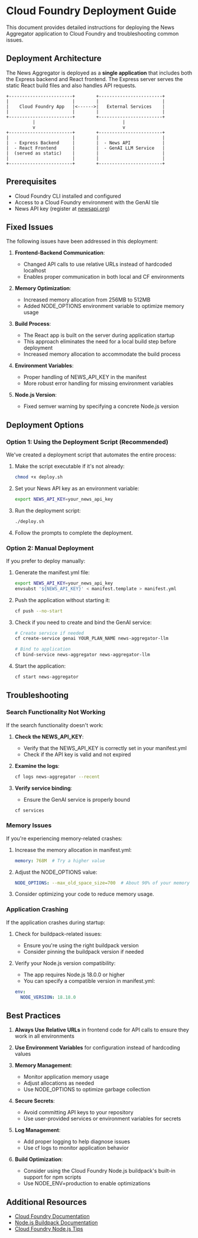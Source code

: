 # Cloud Foundry Deployment Guide

This document provides detailed instructions for deploying the News Aggregator application to Cloud Foundry and troubleshooting common issues.

## Deployment Architecture

The News Aggregator is deployed as a **single application** that includes both the Express backend and React frontend. The Express server serves the static React build files and also handles API requests.

```
+------------------------+        +------------------------+
|                        |        |                        |
|    Cloud Foundry App   |<------>|   External Services    |
|                        |        |                        |
+------------------------+        +------------------------+
          |                                 |
          v                                 v
+------------------------+        +------------------------+
|                        |        |                        |
|  - Express Backend     |        |  - News API            |
|  - React Frontend      |        |  - GenAI LLM Service   |
|  (served as static)    |        |                        |
|                        |        |                        |
+------------------------+        +------------------------+
```

## Prerequisites

- Cloud Foundry CLI installed and configured
- Access to a Cloud Foundry environment with the GenAI tile
- News API key (register at [newsapi.org](https://newsapi.org))

## Fixed Issues

The following issues have been addressed in this deployment:

1. **Frontend-Backend Communication**:
   - Changed API calls to use relative URLs instead of hardcoded localhost
   - Enables proper communication in both local and CF environments

2. **Memory Optimization**:
   - Increased memory allocation from 256MB to 512MB
   - Added NODE_OPTIONS environment variable to optimize memory usage

3. **Build Process**:
   - The React app is built on the server during application startup
   - This approach eliminates the need for a local build step before deployment
   - Increased memory allocation to accommodate the build process

4. **Environment Variables**:
   - Proper handling of NEWS_API_KEY in the manifest
   - More robust error handling for missing environment variables

5. **Node.js Version**:
   - Fixed semver warning by specifying a concrete Node.js version

## Deployment Options

### Option 1: Using the Deployment Script (Recommended)

We've created a deployment script that automates the entire process:

1. Make the script executable if it's not already:

   ```bash
   chmod +x deploy.sh
   ```

2. Set your News API key as an environment variable:

   ```bash
   export NEWS_API_KEY=your_news_api_key
   ```

3. Run the deployment script:

   ```bash
   ./deploy.sh
   ```

4. Follow the prompts to complete the deployment.

### Option 2: Manual Deployment

If you prefer to deploy manually:

1. Generate the manifest.yml file:

   ```bash
   export NEWS_API_KEY=your_news_api_key
   envsubst '${NEWS_API_KEY}' < manifest.template > manifest.yml
   ```

2. Push the application without starting it:

   ```bash
   cf push --no-start
   ```

3. Check if you need to create and bind the GenAI service:

   ```bash
   # Create service if needed
   cf create-service genai YOUR_PLAN_NAME news-aggregator-llm

   # Bind to application
   cf bind-service news-aggregator news-aggregator-llm
   ```

4. Start the application:

   ```bash
   cf start news-aggregator
   ```

## Troubleshooting

### Search Functionality Not Working

If the search functionality doesn't work:

1. **Check the NEWS_API_KEY**:
   - Verify that the NEWS_API_KEY is correctly set in your manifest.yml
   - Check if the API key is valid and not expired

2. **Examine the logs**:

   ```bash
   cf logs news-aggregator --recent
   ```

3. **Verify service binding**:
   - Ensure the GenAI service is properly bound

   ```bash
   cf services
   ```

### Memory Issues

If you're experiencing memory-related crashes:

1. Increase the memory allocation in manifest.yml:

   ```yaml
   memory: 768M  # Try a higher value
   ```

2. Adjust the NODE_OPTIONS value:

   ```yaml
   NODE_OPTIONS: --max_old_space_size=700  # About 90% of your memory setting
   ```

3. Consider optimizing your code to reduce memory usage.

### Application Crashing

If the application crashes during startup:

1. Check for buildpack-related issues:
   - Ensure you're using the right buildpack version
   - Consider pinning the buildpack version if needed

2. Verify your Node.js version compatibility:
   - The app requires Node.js 18.0.0 or higher
   - You can specify a compatible version in manifest.yml:

   ```yaml
   env:
     NODE_VERSION: 18.18.0
   ```

## Best Practices

1. **Always Use Relative URLs** in frontend code for API calls to ensure they work in all environments

2. **Use Environment Variables** for configuration instead of hardcoding values

3. **Memory Management**:
   - Monitor application memory usage
   - Adjust allocations as needed
   - Use NODE_OPTIONS to optimize garbage collection

4. **Secure Secrets**:
   - Avoid committing API keys to your repository
   - Use user-provided services or environment variables for secrets

5. **Log Management**:
   - Add proper logging to help diagnose issues
   - Use cf logs to monitor application behavior

6. **Build Optimization**:
   - Consider using the Cloud Foundry Node.js buildpack's built-in support for npm scripts
   - Use NODE_ENV=production to enable optimizations

## Additional Resources

- [Cloud Foundry Documentation](https://docs.cloudfoundry.org/)
- [Node.js Buildpack Documentation](https://docs.cloudfoundry.org/buildpacks/node/index.html)
- [Cloud Foundry Node.js Tips](https://docs.cloudfoundry.org/buildpacks/node/node-tips.html)
